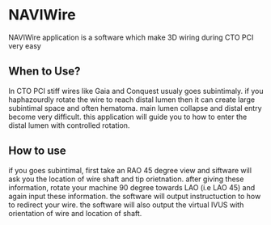 # NAVIWire

NAVIWire application is a software which make 3D wiring during CTO PCI very easy

## When to Use?

In CTO PCI stiff wires like Gaia and Conquest usualy goes subintimaly. if you haphazourdly rotate the wire to reach distal lumen then it can create large subintimal space and often hematoma. main lumen collapse and distal entry become very difficult. this application will guide you to how to enter the distal lumen with controlled rotation.

## How to use

if you goes subintimal, first take an RAO 45 degree view and siftware will ask you the location of wire shaft and tip orietnation. after giving these information, rotate your machine 90 degree towards LAO (i.e LAO 45) and again input these information. the software will output instructuction to how to redirect your wire. the software will also output the virtual IVUS with orientation of wire and location of shaft.


